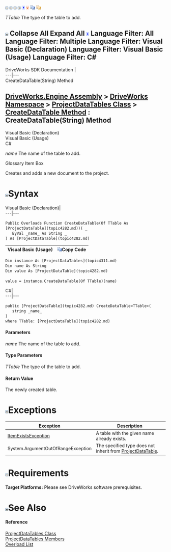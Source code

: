 ![](dotnetimages/collapse.gif) ![](dotnetimages/expand.gif) ![](dotnetimages/collapse.gif) ![](dotnetimages/expand.gif) ![](dotnetimages/drpdown.gif) ![](dotnetimages/drpdown_orange.gif) ![](dotnetimages/copycode.gif) ![](dotnetimages/copycodeHighlight.gif)

_TTable_
    The type of the table to add.

![](dotnetimages/collapse.gif) Collapse All Expand All ![](dotnetimages/drpdown.gif) Language Filter: All  Language Filter: Multiple  Language Filter: Visual Basic (Declaration) Language Filter: Visual Basic (Usage) Language Filter: C#  
---  
DriveWorks SDK Documentation  |   
---|---  
CreateDataTable<TTable>(String) Method   
  
[DriveWorks.Engine Assembly](topic2156.md) > [DriveWorks Namespace](topic2159.md) > [ProjectDataTables Class](topic4311.md) > [CreateDataTable Method](topic4317.md) : CreateDataTable<TTable>(String) Method  
---  
  
Visual Basic (Declaration)    
Visual Basic (Usage)    
C# 

_name_
    The name of the table to add.

Glossary Item Box

Creates and adds a new document to the project. 

# ![](dotnetimages/collapse.gif)Syntax

Visual Basic (Declaration)|   
---|---  
      
    
    Public Overloads Function CreateDataTable(Of TTable As [ProjectDataTable](topic4282.md))( _
       ByVal _name_ As String _
    ) As [ProjectDataTable](topic4282.md)  
  
Visual Basic (Usage)| ![](dotnetimages/copycode.gif)Copy Code  
---|---  
      
    
    Dim instance As [ProjectDataTables](topic4311.md)
    Dim name As String
    Dim value As [ProjectDataTable](topic4282.md)
     
    value = instance.CreateDataTable(Of TTable)(name)  
  
C#|   
---|---  
      
    
    public [ProjectDataTable](topic4282.md) CreateDataTable<TTable>( 
       string _name_
    )
    where TTable: [ProjectDataTable](topic4282.md)  
  
#### Parameters

 _name_
    The name of the table to add.

#### Type Parameters

_TTable_
    The type of the table to add.

#### Return Value

The newly created table.

# ![](dotnetimages/collapse.gif)Exceptions

Exception| Description  
---|---  
[ItemExistsException](topic3561.md)| A table with the given name already exists.  
System.ArgumentOutOfRangeException| The specified type does not inherit from [ProjectDataTable](topic4282.md).  
  
# ![](dotnetimages/collapse.gif)Requirements

**Target Platforms:** Please see DriveWorks software prerequisites.

# ![](dotnetimages/collapse.gif)See Also

#### Reference

[ProjectDataTables Class](topic4311.md)   
[ProjectDataTables Members](topic4312.md)   
[Overload List](topic4317.md)


